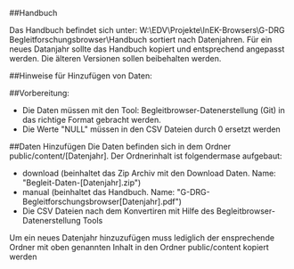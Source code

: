 ##Handbuch

Das Handbuch befindet sich unter: W:\EDV\Projekte\InEK-Browsers\G-DRG Begleitforschungsbrowser\Handbuch sortiert nach Datenjahren. Für ein neues Datanjahr sollte das Handbuch kopiert und entsprechend angepasst werden. Die älteren Versionen sollen beibehalten werden.

##Hinweise für Hinzufügen von Daten:

##Vorbereitung:

- Die Daten müssen mit den Tool: Begleitbrowser-Datenerstellung (Git) in das richtige Format gebracht werden.
- Die Werte "NULL" müssen in den CSV Dateien durch 0 ersetzt werden

##Daten Hinzufügen
Die Daten befinden sich in dem Ordner public/content/[Datenjahr]. Der Ordnerinhalt ist folgendermase aufgebaut:

- download (beinhaltet das Zip Archiv mit den Download Daten. Name: "Begleit-Daten-[Datenjahr].zip")
- manual (beinhaltet das Handbuch. Name: "G-DRG-Begleitforschungsbrowser[Datenjahr].pdf")
- Die CSV Dateien nach dem Konvertiren mit Hilfe des Begleitbrowser-Datenerstellung Tools

Um ein neues Datenjahr hinzuzufügen muss lediglich der ensprechende Ordner mit oben genannten Inhalt in den Ordner public/content kopiert werden  

